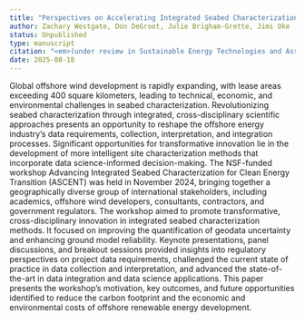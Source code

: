 ```yaml
---
title: "Perspectives on Accelerating Integrated Seabed Characterization for the Clean Energy Transition: Outcomes of a National Science Foundation Workshop"
author: Zachary Westgate, Don DeGroot, Julie Brigham-Grette, Jimi Oke
status: Unpublished
type: manuscript
citation: "<em>(under review in Sustainable Energy Technologies and Assessments)</em>"
date: 2025-08-18
---
```



Global offshore wind development is rapidly expanding, with lease areas exceeding 400 square kilometers, leading to technical, economic, and environmental challenges in seabed characterization. Revolutionizing seabed characterization through integrated, cross-disciplinary scientific approaches presents an opportunity to reshape the offshore energy industry’s data requirements, collection, interpretation, and integration processes. Significant opportunities for transformative innovation lie in the development of more intelligent site characterization methods that incorporate data science-informed decision-making. The NSF-funded workshop Advancing Integrated Seabed Characterization for Clean Energy Transition (ASCENT) was held in November 2024, bringing together a geographically diverse group of international stakeholders, including academics, offshore wind developers, consultants, contractors, and government regulators. The workshop aimed to promote transformative, cross-disciplinary innovation in integrated seabed characterization methods. It focused on improving the quantification of geodata uncertainty and enhancing ground model reliability. Keynote presentations, panel discussions, and breakout sessions provided insights into regulatory perspectives on project data requirements, challenged the current state of practice in data collection and interpretation, and advanced the state-of-the-art in data integration and data science applications. This paper presents the workshop’s motivation, key outcomes, and future opportunities identified to reduce the carbon footprint and the economic and environmental costs of offshore renewable energy development.
